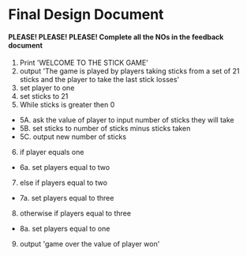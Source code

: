 # Final Design Document
#### PLEASE! PLEASE! PLEASE! Complete all the NOs in the feedback document 
1. Print 'WELCOME TO THE STICK GAME'
2. output 'The game is played by players taking sticks from a set of 21 sticks and the player to take the last stick losses'
3. set player to one 
4. set sticks to 21
5. While sticks is greater then 0
- 5A. ask the value of player to input number of sticks they will take 
- 5B. set sticks to number of sticks minus sticks taken
- 5C. output new number of sticks
6. if player equals one 
- 6a. set players equal to two 
7. else if players equal to two 
-    7a. set players equal to three
8. otherwise if players equal to three
-   8a. set players equal to one
9. output 'game over the value of player won'